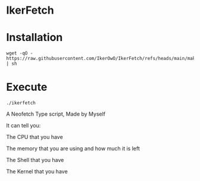# IkerFetch

# Installation
```
wget -qO - https://raw.githubusercontent.com/IkerOwO/IkerFetch/refs/heads/main/makeinstall | sh
```
# Execute
```
./ikerfetch
```
A Neofetch Type script, Made by Myself

It can tell you:

The CPU that you have

The memory that you are using and how much it is left

The Shell that you have

The Kernel that you have

